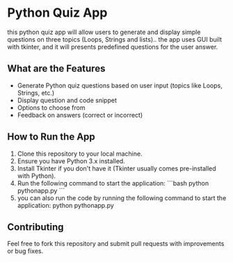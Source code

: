 # Python Quiz App

this python quiz app will allow users to generate and display simple questions on three topics (Loops, Strings and lists)..
the app uses GUI built with tkinter, and it will presents predefined questions for the user answer. 


## What are the Features
- Generate Python quiz questions based on user input (topics like Loops, Strings, etc.)
- Display question and code snippet
- Options to choose from
- Feedback on answers (correct or incorrect)

## How to Run the App
1. Clone this repository to your local machine.
2. Ensure you have Python 3.x installed.
3. Install Tkinter if you don't have it (Tkinter usually comes pre-installed with Python).
4. Run the following command to start the application:
   \`\`\`bash
   python pythonapp.py
   \`\`\`
5. you can also run the code by running the following command to start the application:
     python pythonapp.py

## Contributing
Feel free to fork this repository and submit pull requests with improvements or bug fixes.

